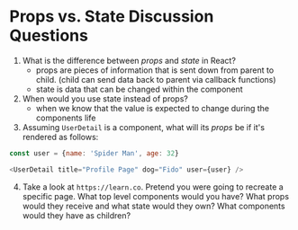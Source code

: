 # Props vs. State Discussion Questions

1. What is the difference between *props* and *state* in React?
    - props are pieces of information that is sent down from parent to child. (child can send data back to parent via callback functions)
    - state is data that can be changed within the component
2. When would you use state instead of props?
    - when we know that the value is expected to change during the components life
3. Assuming `UserDetail` is a component, what will its *props* be if it's rendered as follows:

```js
const user = {name: 'Spider Man', age: 32}

<UserDetail title="Profile Page" dog="Fido" user={user} />
```

4. Take a look at `https://learn.co`. Pretend you were going to recreate a specific page. What top level components would you have? What props would they receive and what state would they own? What components would they have as children?




